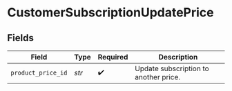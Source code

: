 # CustomerSubscriptionUpdatePrice


## Fields

| Field                                 | Type                                  | Required                              | Description                           |
| ------------------------------------- | ------------------------------------- | ------------------------------------- | ------------------------------------- |
| `product_price_id`                    | *str*                                 | :heavy_check_mark:                    | Update subscription to another price. |